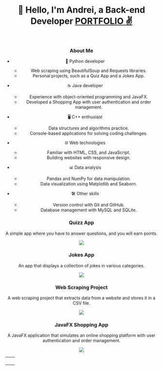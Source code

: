 <!--
**Eriosoul/Eriosoul** is a ✨ _special_ ✨ repository because its `README.md` (this file) appears on your GitHub profile.
### Hi there 👋
Here are some ideas to get you started:

- 🔭 I’m currently working on ...
- 🌱 I’m currently learning ...
- 👯 I’m looking to collaborate on ...
- 🤔 I’m looking for help with ...
- 💬 Ask me about ...
- 📫 How to reach me: ...
- 😄 Pronouns: ...
- ⚡ Fun fact: ...
-->

<!--
**Your GitHub Username/Profile** is a ✨ _special_ ✨ repository because its `README.md` (this file) appears on your GitHub profile.
### Hi there 👋
Here are some ideas to get you started:

- 🔭 I’m currently working on ...
- 🌱 I’m currently learning ...
- 👯 I’m looking to collaborate on ...
- 🤔 I’m looking for help with ...
- 💬 Ask me about ...
- 📫 How to reach me: ...
- 😄 Pronouns: ...
- ⚡ Fun fact: ...
-->

<div align="center">
  <h1 align="center"> 👋 Hello, I'm Andrei, a Back-end Developer <a href="">PORTFOLIO ✌️</a></h1>
  <br>

  ### About Me
  - 🐍 Python developer
    - Web scraping using BeautifulSoup and Requests libraries.
    - Personal projects, such as a Quiz App and a Jokes App.

  - ☕ Java developer
    - Experience with object-oriented programming and JavaFX.
    - Developed a Shopping App with user authentication and order management.

  - 🖥️ C++ enthusiast
    - Data structures and algorithms practice.
    - Console-based applications for solving coding challenges.

  - 🌐 Web technologies
    - Familiar with HTML, CSS, and JavaScript.
    - Building websites with responsive design.

  - 📊 Data analysis
    - Pandas and NumPy for data manipulation.
    - Data visualization using Matplotlib and Seaborn.

  - 🛠️ Other skills
    - Version control with Git and GitHub.
    - Database management with MySQL and SQLite.

<table>
  <tr>
    <td width="50%"></td>
    <td width="50%"></td>
      <h3 align="center"> Quizz App</h3>
    <div align="center">
      <p> A simple app where you have to answer questions, and you will earn points.</p>
      <div> <img src="https://camo.githubusercontent.com/f438bce7641354cb07539d2f231b9b4e74b1b8202d79d8317de9a8f82db733d9/68747470733a2f2f692e6962622e636f2f344b32793868682f6c6f63616c686f73742d333030302e706e67" /></div>
  </tr>
  <tr>
    <td width="50%"></td>
    <td width="50%"></td>
      <h3 align="center"> Jokes App</h3>
    <div align="center">
      <p> An app that displays a collection of jokes in various categories.</p>
      <div> <img src="https://example.com/jokes_app_screenshot.png" /></div>
  </tr>
  <tr>
    <td width="50%"></td>
    <td width="50%"></td>
      <h3 align="center"> Web Scraping Project</h3>
    <div align="center">
      <p> A web scraping project that extracts data from a website and stores it in a CSV file.</p>
      <div> <img src="https://example.com/web_scraping_screenshot.png" /></div>
  </tr>
  <tr>
    <td width="50%"></td>
    <td width="50%"></td>
      <h3 align="center"> JavaFX Shopping App</h3>
    <div align="center">
      <p> A JavaFX application that simulates an online shopping platform with user authentication and order management.</p>
      <div> <img src="https://example.com/shopping_app_screenshot.png" /></div>
  </tr>
</table>
</div>
